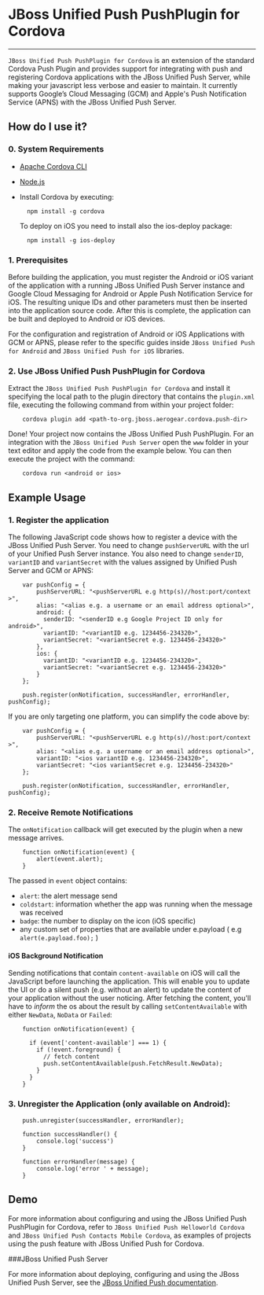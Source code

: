# JBoss Unified Push PushPlugin for Cordova
---------

`JBoss Unified Push PushPlugin for Cordova` is an extension of the standard Cordova Push Plugin and provides support for integrating with push and registering Cordova applications with the JBoss Unified Push Server, while making your javascript less verbose and easier to maintain. It currently supports Google’s Cloud Messaging (GCM) and Apple's Push Notification Service (APNS) with the JBoss Unified Push Server.

## How do I use it?

### 0. System Requirements

* [Apache Cordova CLI](https://github.com/apache/cordova-cli/)
* [Node.js](http://nodejs.org/download/)
* Install Cordova by executing:

        npm install -g cordova

  To deploy on iOS you need to install also the ios-deploy package:

        npm install -g ios-deploy


### 1. Prerequisites

Before building the application, you must register the Android or iOS variant of the application with a running JBoss Unified Push Server instance and Google Cloud Messaging for Android or Apple Push Notification Service for iOS. The resulting unique IDs and other parameters must then be inserted into the application source code. After this is complete, the application can be built and deployed to Android or iOS devices.

For the configuration and registration of Android or iOS Applications with GCM or APNS, please refer to the specific guides inside `JBoss Unified Push for Android` and `JBoss Unified Push for iOS` libraries.

### 2. Use JBoss Unified Push PushPlugin for Cordova

Extract the `JBoss Unified Push PushPlugin for Cordova` and install it specifying the local path to the plugin directory that contains the `plugin.xml` file, executing the following command from within your project folder:

        cordova plugin add <path-to-org.jboss.aerogear.cordova.push-dir>


Done! Your project now contains the JBoss Unified Push PushPlugin. For an integration with the `JBoss Unified Push Server` open the `www` folder in your text editor and apply the code from the example below. You can then execute the project with the command:

        cordova run <android or ios>

## Example Usage

### 1. Register the application

The following JavaScript code shows how to register a device with the JBoss Unified Push Server. You need to change `pushServerURL` with the url of your Unified Push Server instance. You also need to change `senderID`, `variantID` and `variantSecret` with the values assigned by Unified Push Server and GCM or APNS:

        var pushConfig = {
            pushServerURL: "<pushServerURL e.g http(s)//host:port/context >",
            alias: "<alias e.g. a username or an email address optional>",
            android: {
              senderID: "<senderID e.g Google Project ID only for android>",
              variantID: "<variantID e.g. 1234456-234320>",
              variantSecret: "<variantSecret e.g. 1234456-234320>"
            },
            ios: {
              variantID: "<variantID e.g. 1234456-234320>",
              variantSecret: "<variantSecret e.g. 1234456-234320>"
            }
        };
        
        push.register(onNotification, successHandler, errorHandler, pushConfig);


If you are only targeting one platform, you can simplify the code above by:


        var pushConfig = {
            pushServerURL: "<pushServerURL e.g http(s)//host:port/context >",
            alias: "<alias e.g. a username or an email address optional>",
            variantID: "<ios variantID e.g. 1234456-234320>",
            variantSecret: "<ios variantSecret e.g. 1234456-234320>"
        };
        
        push.register(onNotification, successHandler, errorHandler, pushConfig);


### 2. Receive Remote Notifications

The `onNotification` callback will get executed by the plugin when a new message arrives. 

        function onNotification(event) {
            alert(event.alert);
        }


The passed in `event` object contains:

* `alert`: the alert message send
* `coldstart`: information whether the app was running when the message was received
* `badge`: the number to display on the icon (iOS specific)
* any custom set of properties that are available under e.payload ( e.g `alert(e.payload.foo);` )


#### iOS Background Notification

Sending notifications that contain `content-available` on iOS will call the JavaScript before launching the application. This will enable you to update the UI or do a silent push (e.g. without an alert) to update the content of your application without the user noticing.  After fetching the content, you'll have to _inform_ the os about the result by calling `setContentAvailable` with either `NewData`, `NoData` or `Failed`:


        function onNotification(event) {
        
          if (event['content-available'] === 1) {
            if (!event.foreground) {
              // fetch content
              push.setContentAvailable(push.FetchResult.NewData);
            }
          }
        }


### 3. Unregister the Application (only available on Android):


        push.unregister(successHandler, errorHandler);

        function successHandler() {
            console.log('success')
        }

        function errorHandler(message) {
            console.log('error ' + message);
        }


## Demo

For more information about configuring and using the JBoss Unified Push PushPlugin for Cordova, refer to `JBoss Unified Push Helloworld Cordova` and `JBoss Unified Push Contacts Mobile Cordova`, as examples of projects using the push feature with JBoss Unified Push for Cordova.

###JBoss Unified Push Server

For more information about deploying, configuring and using the JBoss Unified Push Server, see the [JBoss Unified Push documentation](https://access.redhat.com/documentation/en-US/Red_Hat_JBoss_Unified_Push/).

